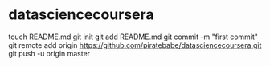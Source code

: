 datasciencecoursera
===================
touch README.md
git init
git add README.md
git commit -m "first commit"
git remote add origin https://github.com/piratebabe/datasciencecoursera.git
git push -u origin master
